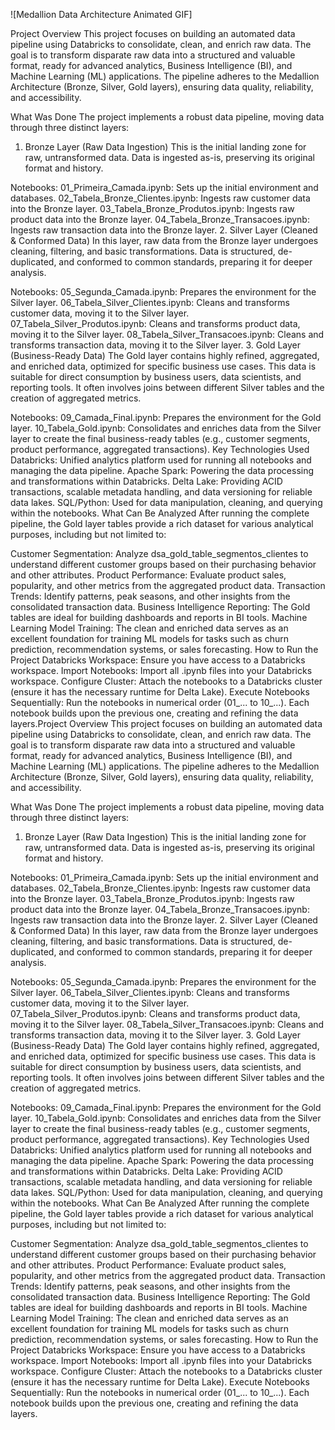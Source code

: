 
![Medallion Data Architecture Animated GIF]

Project Overview
This project focuses on building an automated data pipeline using Databricks to consolidate, clean, and enrich raw data. The goal is to transform disparate raw data into a structured and valuable format, ready for advanced analytics, Business Intelligence (BI), and Machine Learning (ML) applications. The pipeline adheres to the Medallion Architecture (Bronze, Silver, Gold layers), ensuring data quality, reliability, and accessibility.

What Was Done
The project implements a robust data pipeline, moving data through three distinct layers:

1. Bronze Layer (Raw Data Ingestion)
This is the initial landing zone for raw, untransformed data. Data is ingested as-is, preserving its original format and history.

Notebooks:
01_Primeira_Camada.ipynb: Sets up the initial environment and databases.
02_Tabela_Bronze_Clientes.ipynb: Ingests raw customer data into the Bronze layer.
03_Tabela_Bronze_Produtos.ipynb: Ingests raw product data into the Bronze layer.
04_Tabela_Bronze_Transacoes.ipynb: Ingests raw transaction data into the Bronze layer.
2. Silver Layer (Cleaned & Conformed Data)
In this layer, raw data from the Bronze layer undergoes cleaning, filtering, and basic transformations. Data is structured, de-duplicated, and conformed to common standards, preparing it for deeper analysis.

Notebooks:
05_Segunda_Camada.ipynb: Prepares the environment for the Silver layer.
06_Tabela_Silver_Clientes.ipynb: Cleans and transforms customer data, moving it to the Silver layer.
07_Tabela_Silver_Produtos.ipynb: Cleans and transforms product data, moving it to the Silver layer.
08_Tabela_Silver_Transacoes.ipynb: Cleans and transforms transaction data, moving it to the Silver layer.
3. Gold Layer (Business-Ready Data)
The Gold layer contains highly refined, aggregated, and enriched data, optimized for specific business use cases. This data is suitable for direct consumption by business users, data scientists, and reporting tools. It often involves joins between different Silver tables and the creation of aggregated metrics.

Notebooks:
09_Camada_Final.ipynb: Prepares the environment for the Gold layer.
10_Tabela_Gold.ipynb: Consolidates and enriches data from the Silver layer to create the final business-ready tables (e.g., customer segments, product performance, aggregated transactions).
Key Technologies Used
Databricks: Unified analytics platform used for running all notebooks and managing the data pipeline.
Apache Spark: Powering the data processing and transformations within Databricks.
Delta Lake: Providing ACID transactions, scalable metadata handling, and data versioning for reliable data lakes.
SQL/Python: Used for data manipulation, cleaning, and querying within the notebooks.
What Can Be Analyzed
After running the complete pipeline, the Gold layer tables provide a rich dataset for various analytical purposes, including but not limited to:

Customer Segmentation: Analyze dsa_gold_table_segmentos_clientes to understand different customer groups based on their purchasing behavior and other attributes.
Product Performance: Evaluate product sales, popularity, and other metrics from the aggregated product data.
Transaction Trends: Identify patterns, peak seasons, and other insights from the consolidated transaction data.
Business Intelligence Reporting: The Gold tables are ideal for building dashboards and reports in BI tools.
Machine Learning Model Training: The clean and enriched data serves as an excellent foundation for training ML models for tasks such as churn prediction, recommendation systems, or sales forecasting.
How to Run the Project
Databricks Workspace: Ensure you have access to a Databricks workspace.
Import Notebooks: Import all .ipynb files into your Databricks workspace.
Configure Cluster: Attach the notebooks to a Databricks cluster (ensure it has the necessary runtime for Delta Lake).
Execute Notebooks Sequentially: Run the notebooks in numerical order (01_... to 10_...). Each notebook builds upon the previous one, creating and refining the data layers.Project Overview
This project focuses on building an automated data pipeline using Databricks to consolidate, clean, and enrich raw data. The goal is to transform disparate raw data into a structured and valuable format, ready for advanced analytics, Business Intelligence (BI), and Machine Learning (ML) applications. The pipeline adheres to the Medallion Architecture (Bronze, Silver, Gold layers), ensuring data quality, reliability, and accessibility.

What Was Done
The project implements a robust data pipeline, moving data through three distinct layers:

1. Bronze Layer (Raw Data Ingestion)
This is the initial landing zone for raw, untransformed data. Data is ingested as-is, preserving its original format and history.

Notebooks:
01_Primeira_Camada.ipynb: Sets up the initial environment and databases.
02_Tabela_Bronze_Clientes.ipynb: Ingests raw customer data into the Bronze layer.
03_Tabela_Bronze_Produtos.ipynb: Ingests raw product data into the Bronze layer.
04_Tabela_Bronze_Transacoes.ipynb: Ingests raw transaction data into the Bronze layer.
2. Silver Layer (Cleaned & Conformed Data)
In this layer, raw data from the Bronze layer undergoes cleaning, filtering, and basic transformations. Data is structured, de-duplicated, and conformed to common standards, preparing it for deeper analysis.

Notebooks:
05_Segunda_Camada.ipynb: Prepares the environment for the Silver layer.
06_Tabela_Silver_Clientes.ipynb: Cleans and transforms customer data, moving it to the Silver layer.
07_Tabela_Silver_Produtos.ipynb: Cleans and transforms product data, moving it to the Silver layer.
08_Tabela_Silver_Transacoes.ipynb: Cleans and transforms transaction data, moving it to the Silver layer.
3. Gold Layer (Business-Ready Data)
The Gold layer contains highly refined, aggregated, and enriched data, optimized for specific business use cases. This data is suitable for direct consumption by business users, data scientists, and reporting tools. It often involves joins between different Silver tables and the creation of aggregated metrics.

Notebooks:
09_Camada_Final.ipynb: Prepares the environment for the Gold layer.
10_Tabela_Gold.ipynb: Consolidates and enriches data from the Silver layer to create the final business-ready tables (e.g., customer segments, product performance, aggregated transactions).
Key Technologies Used
Databricks: Unified analytics platform used for running all notebooks and managing the data pipeline.
Apache Spark: Powering the data processing and transformations within Databricks.
Delta Lake: Providing ACID transactions, scalable metadata handling, and data versioning for reliable data lakes.
SQL/Python: Used for data manipulation, cleaning, and querying within the notebooks.
What Can Be Analyzed
After running the complete pipeline, the Gold layer tables provide a rich dataset for various analytical purposes, including but not limited to:

Customer Segmentation: Analyze dsa_gold_table_segmentos_clientes to understand different customer groups based on their purchasing behavior and other attributes.
Product Performance: Evaluate product sales, popularity, and other metrics from the aggregated product data.
Transaction Trends: Identify patterns, peak seasons, and other insights from the consolidated transaction data.
Business Intelligence Reporting: The Gold tables are ideal for building dashboards and reports in BI tools.
Machine Learning Model Training: The clean and enriched data serves as an excellent foundation for training ML models for tasks such as churn prediction, recommendation systems, or sales forecasting.
How to Run the Project
Databricks Workspace: Ensure you have access to a Databricks workspace.
Import Notebooks: Import all .ipynb files into your Databricks workspace.
Configure Cluster: Attach the notebooks to a Databricks cluster (ensure it has the necessary runtime for Delta Lake).
Execute Notebooks Sequentially: Run the notebooks in numerical order (01_... to 10_...). Each notebook builds upon the previous one, creating and refining the data layers.
